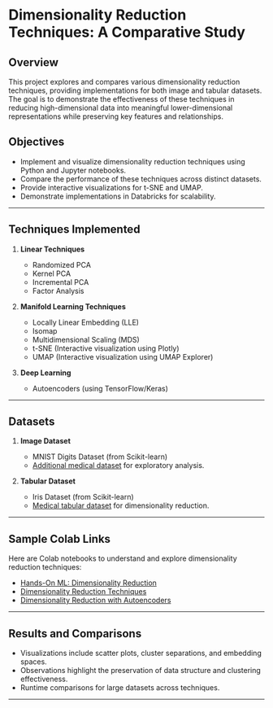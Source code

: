# Dimensionality Reduction Techniques: A Comparative Study

## Overview
This project explores and compares various dimensionality reduction techniques, providing implementations for both image and tabular datasets. The goal is to demonstrate the effectiveness of these techniques in reducing high-dimensional data into meaningful lower-dimensional representations while preserving key features and relationships.

## Objectives
- Implement and visualize dimensionality reduction techniques using Python and Jupyter notebooks.
- Compare the performance of these techniques across distinct datasets.
- Provide interactive visualizations for t-SNE and UMAP.
- Demonstrate implementations in Databricks for scalability.

---

## Techniques Implemented
1. **Linear Techniques**
   - Randomized PCA
   - Kernel PCA
   - Incremental PCA
   - Factor Analysis

2. **Manifold Learning Techniques**
   - Locally Linear Embedding (LLE)
   - Isomap
   - Multidimensional Scaling (MDS)
   - t-SNE (Interactive visualization using Plotly)
   - UMAP (Interactive visualization using UMAP Explorer)

3. **Deep Learning**
   - Autoencoders (using TensorFlow/Keras)

---

## Datasets
1. **Image Dataset**
   - MNIST Digits Dataset (from Scikit-learn)
   - [Additional medical dataset](https://www.kaggle.com/datasets) for exploratory analysis.

2. **Tabular Dataset**
   - Iris Dataset (from Scikit-learn)
   - [Medical tabular dataset](https://www.kaggle.com/datasets) for dimensionality reduction.

---

## Sample Colab Links
Here are Colab notebooks to understand and explore dimensionality reduction techniques:

- [Hands-On ML: Dimensionality Reduction](https://github.com/ageron/handson-ml2/blob/master/08_dimensionality_reduction.ipynb)
- [Dimensionality Reduction Techniques](https://colab.research.google.com/github/ML-Challenge/week4-unsupervised-learning/blob/master/L3.Decorrelating%20data%20and%20dimension%20reduction.ipynb)
- [Dimensionality Reduction with Autoencoders](https://colab.research.google.com/drive/1J9hbUkKvl6bM6rEHH7OTZZQlta1PC2dy)

---

## Results and Comparisons
- Visualizations include scatter plots, cluster separations, and embedding spaces.
- Observations highlight the preservation of data structure and clustering effectiveness.
- Runtime comparisons for large datasets across techniques.

---
